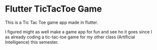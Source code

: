 # Flutter TicTacToe Game

This is a Tic Tac Toe game app made in flutter.

I figured might as well make a game app for fun and see ho it goes since I as already coding a tic-tac-toe game for my other class (Artificial Intelligence) this semester.